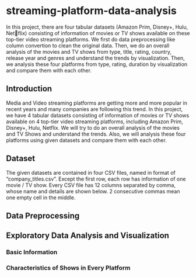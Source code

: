 # streaming-platform-data-analysis


In this project, there are four tabular datasets (Amazon Prim, Disney+, Hulu, Netflix) consisting of information of movies or TV shows available on these top-tier video streaming platforms. We first do data preprocessing like column convertion to clean the original data. Then, we do an overall analysis of the movies and TV shows from type, title, rating, country, release year and genres and understand the trends by visualization. Then, we analysis these four platforms from type, rating, duration by visualization and compare them with each other.



## Introduction

Media and Video streaming platforms are getting more and more popular in recent years and many companies are following this trend. In this project, we have 4 tabular datasets consisting of information of movies or TV shows available on 4 top-tier video streaming platforms, including Amazon Prim, Disney+, Hulu, Netflix. We will try to do an overall analysis of the movies and TV Shows and understand the trends. Also, we will analysis these four platforms using given datasets and compare them with each other.



## Dataset

The given datasets are contained in four CSV files, named in format of “company_titles.csv”. Except the first row, each row has information of one movie / TV show. Every CSV file has 12 columns separated by comma, whose name and details are shown below. 2 consecutive commas mean one empty cell in the middle.



## Data Preprocessing





## Exploratory Data Analysis and Visualization



### Basic Information



### Characteristics of Shows in Every Platform

